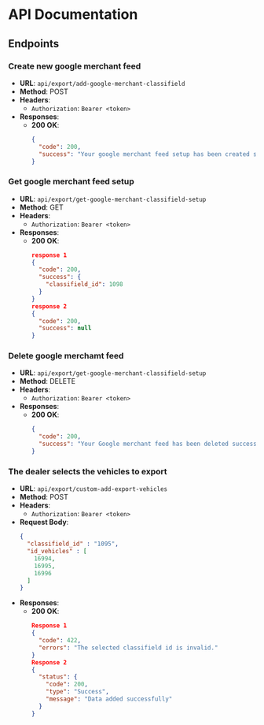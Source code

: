 # API Documentation


## Endpoints

### Create new google merchant feed
- **URL**: `api/export/add-google-merchant-classifield`
- **Method**: POST
- **Headers**: 
  - `Authorization`: `Bearer <token>`
- **Responses**:
  - **200 OK**:
    ```json
    {
      "code": 200,
      "success": "Your google merchant feed setup has been created successfully."
    }
    ```

### Get google merchant feed setup
- **URL**: `api/export/get-google-merchant-classifield-setup`
- **Method**: GET
- **Headers**: 
  - `Authorization`: `Bearer <token>`
- **Responses**:
  - **200 OK**:
    ```json
    response 1
    {
      "code": 200,
      "success": {
        "classifield_id": 1098
      }
    }
    response 2
    {
      "code": 200,
      "success": null
    }
    ```

### Delete google merchamt feed
- **URL**: `api/export/get-google-merchant-classifield-setup`
- **Method**: DELETE
- **Headers**: 
  - `Authorization`: `Bearer <token>`
- **Responses**:
  - **200 OK**:
    ```json
    {
      "code": 200,
      "success": "Your Google merchant feed has been deleted successfully."
    }
    ```

### The dealer selects the vehicles to export
- **URL**: `api/export/custom-add-export-vehicles`
- **Method**: POST
- **Headers**: 
  - `Authorization`: `Bearer <token>`
- **Request Body**:
    ```json
    {
      "classifield_id" : "1095",
      "id_vehicles" : [
        16994,
        16995,
        16996
      ]
    }
    ```
- **Responses**:
  - **200 OK**:
    ```json
    Response 1
    {
      "code": 422,
      "errors": "The selected classifield id is invalid."
    }
    Response 2
    {
      "status": {
        "code": 200,
        "type": "Success",
        "message": "Data added successfully"
      }
    }
    ```
